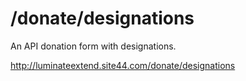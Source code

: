 /donate/designations
====================
An API donation form with designations.

http://luminateextend.site44.com/donate/designations
